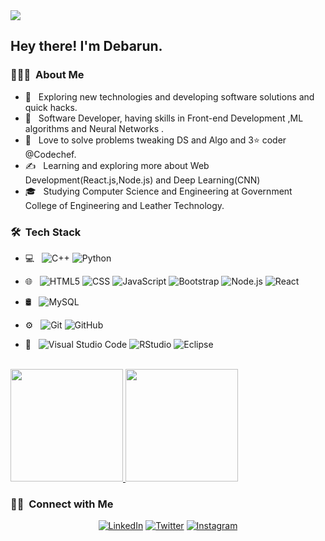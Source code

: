 <img src="https://www.google.com/url?sa=i&url=https%3A%2F%2Fwww.freepik.com%2Fpremium-vector%2Fman-working-his-computer_779499.htm&psig=AOvVaw1C1FwUHkO_JMVNAkKjCg0D&ust=1608998352797000&source=images&cd=vfe&ved=0CAIQjRxqFwoTCKDh3ovA6e0CFQAAAAAdAAAAABAI">

<h2> Hey there! I'm Debarun.</h2>

<h3> 👨🏻‍💻 &nbsp;About Me </h3>

- 🤔 &nbsp; Exploring new technologies and developing software solutions and quick hacks.
- 💼 &nbsp; Software Developer, having skills in Front-end Development ,ML algorithms and Neural Networks  .
- 🌱 &nbsp; Love to solve problems tweaking DS and Algo and 3⭐ coder @Codechef.
- ✍️ &nbsp; Learning and exploring more about Web Development(React.js,Node.js) and Deep Learning(CNN)
- 🎓 &nbsp; Studying Computer Science and Engineering at Government College of Engineering and Leather Technology.

<h3> 🛠 &nbsp;Tech Stack</h3>

- 💻 &nbsp;
  ![C++](https://img.shields.io/badge/-C++-333333?style=flat&logo=C%2B%2B&logoColor=00599C)
  ![Python](https://img.shields.io/badge/-Python-333333?style=flat&logo=python)
   
- 🌐 &nbsp;
  ![HTML5](https://img.shields.io/badge/-HTML5-333333?style=flat&logo=HTML5)
  ![CSS](https://img.shields.io/badge/-CSS-333333?style=flat&logo=CSS3&logoColor=1572B6)
  ![JavaScript](https://img.shields.io/badge/-JavaScript-333333?style=flat&logo=javascript)
  ![Bootstrap](https://img.shields.io/badge/-Bootstrap-333333?style=flat&logo=bootstrap&logoColor=563D7C)
  ![Node.js](https://img.shields.io/badge/-Node.js-333333?style=flat&logo=node.js)
  ![React](https://img.shields.io/badge/-React-333333?style=flat&logo=react)
- 🛢 &nbsp;
  ![MySQL](https://img.shields.io/badge/-MySQL-333333?style=flat&logo=mysql)

- ⚙️ &nbsp;
  ![Git](https://img.shields.io/badge/-Git-333333?style=flat&logo=git)
  ![GitHub](https://img.shields.io/badge/-GitHub-333333?style=flat&logo=github)
  
- 🔧 &nbsp;
  ![Visual Studio Code](https://img.shields.io/badge/-Visual%20Studio%20Code-333333?style=flat&logo=visual-studio-code&logoColor=007ACC)
  ![RStudio](https://img.shields.io/badge/-Atom-333333?style=flat&logo=rstudio)
  ![Eclipse](https://img.shields.io/badge/-Sublime%20Code-333333?style=flat&logo=eclipse-ide&logoColor=2C2255)
   

<br/>

<a href="https://github.com/AVS1508">
  <img height="180em" src="https://github-readme-stats.vercel.app/api?username=debrode&theme=buefy&show_icons=true" />
  <img height="180em" src="https://github-readme-stats.vercel.app/api/top-langs/?username=debrode&theme=buefy&layout=compact" />
</a>

<br/>

<h3> 🤝🏻 &nbsp;Connect with Me </h3>

<p align="center">
<a href="https://www.linkedin.com/in/debarun-roy-20288a122/"><img alt="LinkedIn" src="https://img.shields.io/badge/LinkedIn-Debarun%20Roy-blue?style=flat-square&logo=linkedin"></a>
<a href="https://twitter.com/DevDebarun"><img alt="Twitter" src="https://img.shields.io/badge/Twitter-DevDebarun-important?style=flat-square&logo=twitter"></a>
<a href="https://www.instagram.com/its_debarun_roy/"><img alt="Instagram" src="https://img.shields.io/badge/Instagram-its_debarun_roy-blueviolet?style=flat-square&logo=instagram"></a>  

</p>
